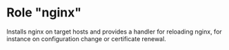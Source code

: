 # Role "nginx"

Installs nginx on target hosts and provides a handler for reloading nginx, for
instance on configuration change or certificate renewal.


<!-- vim: set textwidth=80 sw=2 ts=2: -->
